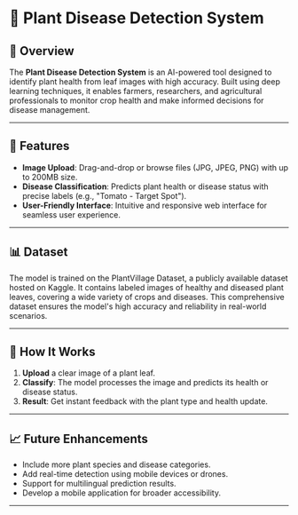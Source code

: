 # 🌱 Plant Disease Detection System

## 📜 Overview

The **Plant Disease Detection System** is an AI-powered tool designed to identify plant health from leaf images with high accuracy. Built using deep learning techniques, it enables farmers, researchers, and agricultural professionals to monitor crop health and make informed decisions for disease management.

---

## 🚀 Features

- **Image Upload**: Drag-and-drop or browse files (JPG, JPEG, PNG) with up to 200MB size.
- **Disease Classification**: Predicts plant health or disease status with precise labels (e.g., "Tomato - Target Spot").
- **User-Friendly Interface**: Intuitive and responsive web interface for seamless user experience.

---

## 📊 Dataset

The model is trained on the PlantVillage Dataset, a publicly available dataset hosted on Kaggle. It contains labeled images of healthy and diseased plant leaves, covering a wide variety of crops and diseases. This comprehensive dataset ensures the model's high accuracy and reliability in real-world scenarios.

---

## 🌟 How It Works

1. **Upload** a clear image of a plant leaf.
2. **Classify**: The model processes the image and predicts its health or disease status.
3. **Result**: Get instant feedback with the plant type and health update.

---

## 📈 Future Enhancements

- Include more plant species and disease categories.
- Add real-time detection using mobile devices or drones.
- Support for multilingual prediction results.
- Develop a mobile application for broader accessibility.

---
